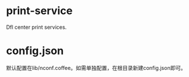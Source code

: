 print-service
=============

Dfl center print services.



# config.json

默认配置在lib/nconf.coffee。如需单独配置，在根目录新建config.json即可。


